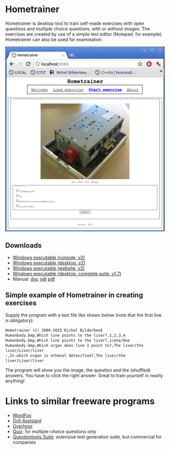# Hometrainer

Hometrainer is desktop tool to train self-made exercises with open questions 
and multiple choice questions, with or without images. The exercises are
created by use of a simple text editor (Notepad, for example). 
Hometrainer can also be used for examination.

![](pics/ToolHometrainer_2_0.png)

## Downloads

 * [Windows executable (console, v2)](http://richelbilderbeek.nl/ToolHometrainerConsoleExe.zip)
 * [Windows executable (desktop, v2)](http://richelbilderbeek.nl/ToolHometrainerDesktopExe.zip)
 * [Windows executable (website, v2)](http://richelbilderbeek.nl/ToolHometrainerWebsiteExe.zip)
 * [Windows executable (desktop, complete suite, v1.7)](http://richelbilderbeek.nl/ToolHometrainerExe_1_7.zip)
 * Manual: [doc](doc/ToolHometrainerManual.doc) [odt](doc/ToolHometrainerManual.odt) [pdf](doc/ToolHometrainerManual.pdf)


## Simple example of Hometrainer in creating exercises

Supply the program with a text file like shown below (note that the first line is obligatory):

``` 
Hometrainer (C) 2009-2015 Richel Bilderbeek
Humanbody.bmp,Which line points to the liver?,1,2,3,4
Humanbody.bmp,Which line points to the liver?,1/one/One
Humanbody.bmp,Which organ does line 1 point to?,The liver/the liver/Liver/liver
-,In which organ is ethanol detoxified?,The liver/the liver/Liver/liver
```

The program will show you the image, the question and the (shuffled) answers. You have to click the right answer. Great to train yourself in nearly anything!

# Links to similar freeware programs

 * [WordFox](http://wordfox.byethost17.com/wordfox/index.php)  
 * [Drill Assistant](http://www.efkasoft.com/drillassistant/drillassistant.html)
 * [Overhoor](http://www.efkasoft.com/overhoor/overhoor.html)
 * [Quiz](http://www.luziusschneider.com/QuizHome.htm): for multiple-choice questions only
 * [Questiontools Suite](http://www.questiontools.org/): extensive test generation suite, but commercial for companies

